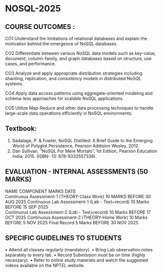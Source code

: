 # NOSQL-2025
COURSE OUTCOMES :
----------------
CO1			Understand the limitations of relational databases and explain the motivation behind the emergence of NoSQL databases.

CO2		Differentiate between various NoSQL data models such as key-value, document, column-family, and graph databases based on structure, use cases, and performance.

CO3		Analyze and apply appropriate distribution strategies including sharding, replication, and consistency models in distributed NoSQL systems.

CO4		Apply data access patterns using aggregate-oriented modeling and schema-less approaches for scalable NoSQL applications.

CO5	Utilize Map-Reduce and other data processing techniques to handle large-scale data operations efficiently in NoSQL environments.


Textbook: 
---------
1.	Sadalage, P. & Fowler, NoSQL Distilled: A Brief Guide to the Emerging World of Polyglot Persistence, Pearson Addision Wesley, 2012. 
2.	Dan Sullivan, "NoSQL For Mere Mortals", 1st Edition, Pearson Education India, 2015. 
(ISBN- 13: 978-9332557338). 

EVALUATION - INTERNAL ASSESSMENTS (50 MARKS)
--------------------------------------------
NAME                          COMPONENT                  MARKS          DATE    
Continuous Assessment-1     (THEORY-Class Work)        10 MARKS       BEFORE 30 AUG 2025
Continuous Lab Assessment-1   (Lab - Test+record)      10 Marks       BEFORE 15 SEP 2025    
Continuous Lab Assessment-2   (Lab - Test+record)      10 Marks       BEFORE 17 OCT 2025
Continuous Assessment-2      (THEORY-Home Work)        10 Marks       BEFORE 5  NOV 2025 
Final Record                                           5  Marks       BEFORE 30 NOV 2025

SPECIFIC GUIDELINES TO STUDENTS
-------------------------------
•	Attend all classes regularly (mandatory).
•	Bring Lab observation notes separately to every lab.
•	Record Submission must be on time (highly necessary).
•	Refer to online study materials and watch the suggested videos available on the NPTEL website.

